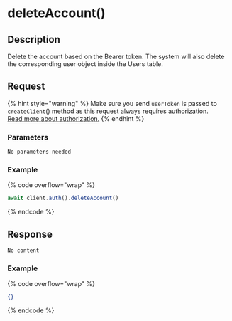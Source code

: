 # deleteAccount()

## Description

Delete the account based on the Bearer token. The system will also delete the corresponding user object inside the Users table.

## Request

{% hint style="warning" %}
Make sure you send `userToken` is passed to `createClient`()  method as this request always requires authorization. \
[Read more about authorization.](../authorization.md)
{% endhint %}

### Parameters

`No parameters needed`

### Example

{% code overflow="wrap" %}
```javascript
await client.auth().deleteAccount()
```
{% endcode %}

## Response

`No content`

### Example

{% code overflow="wrap" %}
```json
{}
```
{% endcode %}
